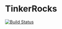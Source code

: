 # TinkerRocks

[![Build Status](https://travis-ci.org/anagav/TinkerRocks.svg?branch=master)](https://travis-ci.org/anagav/TinkerRocks)

